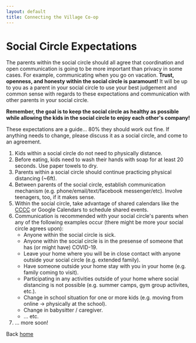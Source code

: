 ```yaml
---
layout: default
title: Connecting the Village Co-op
---
```

# Social Circle Expectations
The parents within the social circle should all agree that coordination and open communication is going to be more important than privacy in some cases. For example, communicating when you go on vacation. **Trust, openness, and honesty within the social circle is paramount!** It will be up to you as a parent in your social circle to use your best judgement and common sense with regards to these expectations and communication with other parents in your social circle.  

**Remember, the goal is to keep the social circle as healthy as possible while allowing the kids in the social circle to enjoy each other's company!**  

These expectations are a guide... 80% they should work out fine. If anything needs to change, please discuss it as a social circle, and come to an agreement.  

1. Kids within a social circle do not need to physically distance.
1. Before eating, kids need to wash their hands with soap for at least 20 seconds. Use paper towels to dry.
1. Parents within a social circle should continue practicing physical distancing (~6ft).
1. Between parents of the social circle, establish communication mechanism (e.g. phone/email/text/facebook messenger/etc). Involve teenagers, too, if it makes sense.
1. Within the social circle, take advantage of shared calendars like the <a href="https://childcarecoop.org/">CCCC</a> or Google Calendars to schedule shared events.
1. Communication is recommended with your social circle's parents when any of the following examples occur (there might be more your social circle agrees upon):
    * Anyone within the social circle is sick.
    * Anyone within the social circle is in the presense of someone that has (or might have) COVID-19.
    * Leave your home where you will be in close contact with anyone outside your social circle (e.g. extended family).
    * Have someone outside your home stay with you in your home (e.g. family coming to visit).
    * Participating in any activities outside of your home where social distancing is not possible (e.g. summer camps, gym group activites, etc.).
    * Change in school situation for one or more kids (e.g. moving from online -> physically at the school).
    * Change in babysitter / caregiver.
    * ... etc.
1. ... more soon!

Back [home](/)
